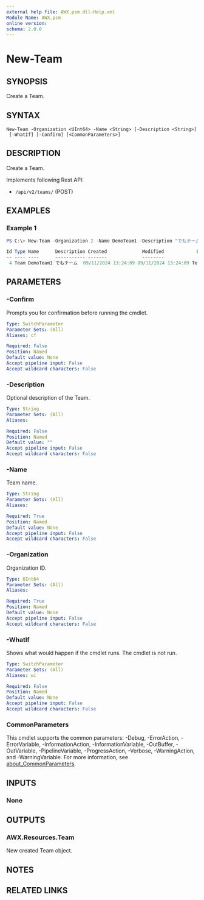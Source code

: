 ```yaml
---
external help file: AWX.psm.dll-Help.xml
Module Name: AWX.psm
online version:
schema: 2.0.0
---
```


# New-Team

## SYNOPSIS
Create a Team.

## SYNTAX

```
New-Team -Organization <UInt64> -Name <String> [-Description <String>]
 [-WhatIf] [-Confirm] [<CommonParameters>]
```

## DESCRIPTION
Create a Team.

Implements following Rest API:  
- `/api/v2/teams/` (POST)

## EXAMPLES

### Example 1
```powershell
PS C:\> New-Team -Organization 2 -Name DemoTeam1 -Description "でもチーム"

Id Type Name      Description Created             Modified            OrganizationName
-- ---- ----      ----------- -------             --------            ----------------
 4 Team DemoTeam1 でもチーム  09/11/2024 13:24:09 09/11/2024 13:24:09 TestOrg
```

## PARAMETERS

### -Confirm
Prompts you for confirmation before running the cmdlet.

```yaml
Type: SwitchParameter
Parameter Sets: (All)
Aliases: cf

Required: False
Position: Named
Default value: None
Accept pipeline input: False
Accept wildcard characters: False
```

### -Description
Optional description of the Team.

```yaml
Type: String
Parameter Sets: (All)
Aliases:

Required: False
Position: Named
Default value: ""
Accept pipeline input: False
Accept wildcard characters: False
```

### -Name
Team name.

```yaml
Type: String
Parameter Sets: (All)
Aliases:

Required: True
Position: Named
Default value: None
Accept pipeline input: False
Accept wildcard characters: False
```

### -Organization
Organization ID.

```yaml
Type: UInt64
Parameter Sets: (All)
Aliases:

Required: True
Position: Named
Default value: None
Accept pipeline input: False
Accept wildcard characters: False
```

### -WhatIf
Shows what would happen if the cmdlet runs.
The cmdlet is not run.

```yaml
Type: SwitchParameter
Parameter Sets: (All)
Aliases: wi

Required: False
Position: Named
Default value: None
Accept pipeline input: False
Accept wildcard characters: False
```

### CommonParameters
This cmdlet supports the common parameters: -Debug, -ErrorAction, -ErrorVariable, -InformationAction, -InformationVariable, -OutBuffer, -OutVariable, -PipelineVariable, -ProgressAction, -Verbose, -WarningAction, and -WarningVariable. For more information, see [about_CommonParameters](http://go.microsoft.com/fwlink/?LinkID=113216).

## INPUTS

### None
## OUTPUTS

### AWX.Resources.Team
New created Team object.

## NOTES

## RELATED LINKS
